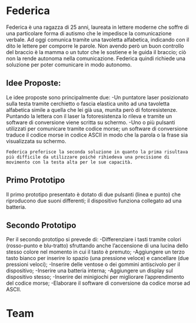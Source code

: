# Federica

Federica è una ragazza di 25 anni, laureata in lettere moderne che soffre di una particolare forma di autismo che le impedisce la comunicazione verbale. Ad oggi comunica tramite una tavoletta alfabetica, indicando con il dito le lettere per comporre le parole. Non avendo però un buon controllo del braccio è la mamma o un tutor che le sostiene e le guida il braccio; ciò non la rende autonoma nella comunicazione. Federica quindi richiede una soluzione per poter comunicare in modo autonomo.

## Idee Proposte:
Le idee proposte sono principalmente due:
-Un puntatore laser posizionato sulla testa tramite cerchietto o fascia elastica unito ad una tavoletta alfabetica simile a quella che lei già usa, munita però di fotoresistenze. Puntando la lettera con il laser la fotoresistenza lo rileva e tramite un software di conversione viene scritta su schermo.
-Uno o più pulsanti utilizzati per comunicare tramite codice morse; un software di conversione traduce il codice morse in codice ASCII in modo che la parola o la frase sia visualizzata su schermo.

`Federica preferisce la seconda soluzione in quanto la prima risultava più difficile da utilizzare poiché rihiedeva una precisione di movimento con la testa alta per le sue capacità.`

## Primo Prototipo

Il primo prototipo presentato è dotato di due pulsanti (linea e punto) che riproducono due suoni differenti; il dispositivo funziona collegato ad una batteria. 

## Secondo Prototipo
Per il secondo prototipo si prevede di:
-Differenziare i tasti tramite colori (rosso-punto e blu-tratto) sfruttando anche l’accensione di una lucina dello stesso colore nel momento in cui il tasto è premuto;
-Aggiungere un terzo tasto bianco per inserire lo spazio (una pressione veloce) e cancellare (due pressioni veloci);
-Inserire delle ventose o dei gommini antiscivolo per il dispositivo;
-Inserire una batteria interna;
-Aggiungere un display sul dispositivo stesso;
-Inserire dei minigiochi per migliorare l’apprendimento del codice morse;
-Elaborare il software di conversione da codice morse ad ASCII.


# Team
